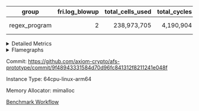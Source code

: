 | group | fri.log_blowup | total_cells_used | total_cycles | total_proof_time_ms |
| --- | --- | --- | --- | --- |
| regex_program | <div style='text-align: right'>2</div>  | <div style='text-align: right'>238,973,705</div>  | <div style='text-align: right'>4,190,904</div>  | <span style="color: red">(+474.0 [+1.7%])</span> <div style='text-align: right'>27,693.0</div>  |


<details>
<summary>Detailed Metrics</summary>

| group | commit_exe_time_ms | execute_and_trace_gen_time_ms | execute_time_ms | fri.log_blowup | keygen_time_ms | num_segments | total_cells_used | total_cycles | total_proof_time_ms |
| --- | --- | --- | --- | --- | --- | --- | --- | --- | --- |
| regex_program | <span style="color: red">(+2.0 [+5.4%])</span> <div style='text-align: right'>39.0</div>  | <span style="color: red">(+1.0 [+0.0%])</span> <div style='text-align: right'>7,637.0</div>  | <span style="color: green">(-32.0 [-0.7%])</span> <div style='text-align: right'>4,819.0</div>  | <div style='text-align: right'>2</div>  | <span style="color: red">(+4.0 [+1.7%])</span> <div style='text-align: right'>237.0</div>  | <div style='text-align: right'>1</div>  | <div style='text-align: right'>238,973,705</div>  | <div style='text-align: right'>4,190,904</div>  | <span style="color: red">(+474.0 [+1.7%])</span> <div style='text-align: right'>27,693.0</div>  |

| group | air_name | constraints | interactions | quotient_deg |
| --- | --- | --- | --- | --- |
| regex_program | ProgramAir | <div style='text-align: right'>4</div>  | <div style='text-align: right'>1</div>  | <div style='text-align: right'>1</div>  |
| regex_program | VmConnectorAir | <div style='text-align: right'>9</div>  | <div style='text-align: right'>3</div>  | <div style='text-align: right'>2</div>  |
| regex_program | PersistentBoundaryAir<8> | <div style='text-align: right'>6</div>  | <div style='text-align: right'>3</div>  | <div style='text-align: right'>2</div>  |
| regex_program | MemoryMerkleAir<8> | <div style='text-align: right'>40</div>  | <div style='text-align: right'>4</div>  | <div style='text-align: right'>2</div>  |
| regex_program | AccessAdapterAir<2> | <div style='text-align: right'>14</div>  | <div style='text-align: right'>5</div>  | <div style='text-align: right'>2</div>  |
| regex_program | AccessAdapterAir<4> | <div style='text-align: right'>14</div>  | <div style='text-align: right'>5</div>  | <div style='text-align: right'>2</div>  |
| regex_program | AccessAdapterAir<8> | <div style='text-align: right'>14</div>  | <div style='text-align: right'>5</div>  | <div style='text-align: right'>2</div>  |
| regex_program | AccessAdapterAir<16> | <div style='text-align: right'>14</div>  | <div style='text-align: right'>5</div>  | <div style='text-align: right'>2</div>  |
| regex_program | AccessAdapterAir<32> | <div style='text-align: right'>14</div>  | <div style='text-align: right'>5</div>  | <div style='text-align: right'>2</div>  |
| regex_program | AccessAdapterAir<64> | <div style='text-align: right'>14</div>  | <div style='text-align: right'>5</div>  | <div style='text-align: right'>2</div>  |
| regex_program | KeccakVmAir | <div style='text-align: right'>4,571</div>  | <div style='text-align: right'>321</div>  | <div style='text-align: right'>2</div>  |
| regex_program | VmAirWrapper<Rv32HintStoreAdapterAir, Rv32HintStoreCoreAir> | <div style='text-align: right'>17</div>  | <div style='text-align: right'>15</div>  | <div style='text-align: right'>2</div>  |
| regex_program | VmAirWrapper<Rv32MultAdapterAir, DivRemCoreAir<4, 8> | <div style='text-align: right'>88</div>  | <div style='text-align: right'>25</div>  | <div style='text-align: right'>2</div>  |
| regex_program | VmAirWrapper<Rv32MultAdapterAir, MulHCoreAir<4, 8> | <div style='text-align: right'>38</div>  | <div style='text-align: right'>24</div>  | <div style='text-align: right'>2</div>  |
| regex_program | VmAirWrapper<Rv32MultAdapterAir, MultiplicationCoreAir<4, 8> | <div style='text-align: right'>26</div>  | <div style='text-align: right'>19</div>  | <div style='text-align: right'>2</div>  |
| regex_program | RangeTupleCheckerAir<2> | <div style='text-align: right'>4</div>  | <div style='text-align: right'>1</div>  | <div style='text-align: right'>1</div>  |
| regex_program | VmAirWrapper<Rv32RdWriteAdapterAir, Rv32AuipcCoreAir> | <div style='text-align: right'>15</div>  | <div style='text-align: right'>11</div>  | <div style='text-align: right'>2</div>  |
| regex_program | VmAirWrapper<Rv32JalrAdapterAir, Rv32JalrCoreAir> | <div style='text-align: right'>20</div>  | <div style='text-align: right'>16</div>  | <div style='text-align: right'>2</div>  |
| regex_program | VmAirWrapper<Rv32CondRdWriteAdapterAir, Rv32JalLuiCoreAir> | <div style='text-align: right'>22</div>  | <div style='text-align: right'>10</div>  | <div style='text-align: right'>2</div>  |
| regex_program | VmAirWrapper<Rv32BranchAdapterAir, BranchLessThanCoreAir<4, 8> | <div style='text-align: right'>41</div>  | <div style='text-align: right'>13</div>  | <div style='text-align: right'>2</div>  |
| regex_program | VmAirWrapper<Rv32BranchAdapterAir, BranchEqualCoreAir<4> | <div style='text-align: right'>25</div>  | <div style='text-align: right'>11</div>  | <div style='text-align: right'>2</div>  |
| regex_program | VmAirWrapper<Rv32LoadStoreAdapterAir, LoadSignExtendCoreAir<4, 8> | <div style='text-align: right'>33</div>  | <div style='text-align: right'>18</div>  | <div style='text-align: right'>2</div>  |
| regex_program | VmAirWrapper<Rv32LoadStoreAdapterAir, LoadStoreCoreAir<4> | <div style='text-align: right'>38</div>  | <div style='text-align: right'>17</div>  | <div style='text-align: right'>2</div>  |
| regex_program | VmAirWrapper<Rv32BaseAluAdapterAir, ShiftCoreAir<4, 8> | <div style='text-align: right'>90</div>  | <div style='text-align: right'>23</div>  | <div style='text-align: right'>2</div>  |
| regex_program | VmAirWrapper<Rv32BaseAluAdapterAir, LessThanCoreAir<4, 8> | <div style='text-align: right'>39</div>  | <div style='text-align: right'>17</div>  | <div style='text-align: right'>2</div>  |
| regex_program | VmAirWrapper<Rv32BaseAluAdapterAir, BaseAluCoreAir<4, 8> | <div style='text-align: right'>43</div>  | <div style='text-align: right'>19</div>  | <div style='text-align: right'>2</div>  |
| regex_program | BitwiseOperationLookupAir<8> | <div style='text-align: right'>4</div>  | <div style='text-align: right'>2</div>  | <div style='text-align: right'>2</div>  |
| regex_program | PhantomAir | <div style='text-align: right'>5</div>  | <div style='text-align: right'>3</div>  | <div style='text-align: right'>2</div>  |
| regex_program | Poseidon2VmAir<BabyBearParameters> | <div style='text-align: right'>525</div>  | <div style='text-align: right'>32</div>  | <div style='text-align: right'>2</div>  |
| regex_program | VariableRangeCheckerAir | <div style='text-align: right'>4</div>  | <div style='text-align: right'>1</div>  | <div style='text-align: right'>1</div>  |

| group | chip_name | rows_used |
| --- | --- | --- |
| regex_program | ProgramChip | <div style='text-align: right'>89,890</div>  |
| regex_program | VmConnectorAir | <div style='text-align: right'>2</div>  |
| regex_program | Boundary | <div style='text-align: right'>69,272</div>  |
| regex_program | Merkle | <div style='text-align: right'>70,532</div>  |
| regex_program | AccessAdapter<2> | <div style='text-align: right'>42</div>  |
| regex_program | AccessAdapter<4> | <div style='text-align: right'>22</div>  |
| regex_program | AccessAdapter<8> | <div style='text-align: right'>69,272</div>  |
| regex_program | KeccakVmAir | <div style='text-align: right'>24</div>  |
| regex_program | <Rv32HintStoreAdapterAir,Rv32HintStoreCoreAir> | <div style='text-align: right'>12,767</div>  |
| regex_program | <Rv32MultAdapterAir,DivRemCoreAir<4, 8>> | <div style='text-align: right'>114</div>  |
| regex_program | <Rv32MultAdapterAir,MulHCoreAir<4, 8>> | <div style='text-align: right'>244</div>  |
| regex_program | <Rv32MultAdapterAir,MultiplicationCoreAir<4, 8>> | <div style='text-align: right'>52,087</div>  |
| regex_program | RangeTupleCheckerAir<2> | <div style='text-align: right'>524,288</div>  |
| regex_program | <Rv32RdWriteAdapterAir,Rv32AuipcCoreAir> | <div style='text-align: right'>39,557</div>  |
| regex_program | <Rv32JalrAdapterAir,Rv32JalrCoreAir> | <div style='text-align: right'>130,444</div>  |
| regex_program | <Rv32CondRdWriteAdapterAir,Rv32JalLuiCoreAir> | <div style='text-align: right'>106,072</div>  |
| regex_program | <Rv32BranchAdapterAir,BranchLessThanCoreAir<4, 8>> | <div style='text-align: right'>198,078</div>  |
| regex_program | <Rv32BranchAdapterAir,BranchEqualCoreAir<4>> | <div style='text-align: right'>282,074</div>  |
| regex_program | <Rv32LoadStoreAdapterAir,LoadSignExtendCoreAir<4, 8>> | <div style='text-align: right'>687</div>  |
| regex_program | <Rv32LoadStoreAdapterAir,LoadStoreCoreAir<4>> | <div style='text-align: right'>1,961,387</div>  |
| regex_program | <Rv32BaseAluAdapterAir,ShiftCoreAir<4, 8>> | <div style='text-align: right'>218,625</div>  |
| regex_program | <Rv32BaseAluAdapterAir,LessThanCoreAir<4, 8>> | <div style='text-align: right'>38,005</div>  |
| regex_program | <Rv32BaseAluAdapterAir,BaseAluCoreAir<4, 8>> | <div style='text-align: right'>1,150,473</div>  |
| regex_program | BitwiseOperationLookupAir<8> | <div style='text-align: right'>65,536</div>  |
| regex_program | PhantomAir | <div style='text-align: right'>289</div>  |
| regex_program | Poseidon2VmAir<BabyBearParameters> | <div style='text-align: right'>139,804</div>  |
| regex_program | VariableRangeCheckerAir | <div style='text-align: right'>262,144</div>  |

| group | dsl_ir | opcode | frequency |
| --- | --- | --- | --- |
| regex_program |  | ADD | <div style='text-align: right'>1,008,001</div>  |
| regex_program |  | AND | <div style='text-align: right'>66,789</div>  |
| regex_program |  | AUIPC | <div style='text-align: right'>39,557</div>  |
| regex_program |  | BEQ | <div style='text-align: right'>178,501</div>  |
| regex_program |  | BGE | <div style='text-align: right'>294</div>  |
| regex_program |  | BGEU | <div style='text-align: right'>121,597</div>  |
| regex_program |  | BLT | <div style='text-align: right'>5,141</div>  |
| regex_program |  | BLTU | <div style='text-align: right'>71,046</div>  |
| regex_program |  | BNE | <div style='text-align: right'>103,573</div>  |
| regex_program |  | DIVU | <div style='text-align: right'>114</div>  |
| regex_program |  | HINT_STOREW | <div style='text-align: right'>12,767</div>  |
| regex_program |  | JAL | <div style='text-align: right'>61,576</div>  |
| regex_program |  | JALR | <div style='text-align: right'>130,444</div>  |
| regex_program |  | KECCAK256 | <div style='text-align: right'>1</div>  |
| regex_program |  | LOADB | <div style='text-align: right'>679</div>  |
| regex_program |  | LOADBU | <div style='text-align: right'>27,294</div>  |
| regex_program |  | LOADH | <div style='text-align: right'>8</div>  |
| regex_program |  | LOADHU | <div style='text-align: right'>95</div>  |
| regex_program |  | LOADW | <div style='text-align: right'>1,142,838</div>  |
| regex_program |  | LUI | <div style='text-align: right'>44,496</div>  |
| regex_program |  | MUL | <div style='text-align: right'>52,087</div>  |
| regex_program |  | MULHU | <div style='text-align: right'>244</div>  |
| regex_program |  | OR | <div style='text-align: right'>23,536</div>  |
| regex_program |  | PHANTOM | <div style='text-align: right'>289</div>  |
| regex_program |  | SLL | <div style='text-align: right'>213,542</div>  |
| regex_program |  | SLT | <div style='text-align: right'>5</div>  |
| regex_program |  | SLTU | <div style='text-align: right'>38,000</div>  |
| regex_program |  | SRA | <div style='text-align: right'>1</div>  |
| regex_program |  | SRL | <div style='text-align: right'>5,082</div>  |
| regex_program |  | STOREB | <div style='text-align: right'>12,721</div>  |
| regex_program |  | STOREH | <div style='text-align: right'>10,074</div>  |
| regex_program |  | STOREW | <div style='text-align: right'>768,365</div>  |
| regex_program |  | SUB | <div style='text-align: right'>42,583</div>  |
| regex_program |  | XOR | <div style='text-align: right'>9,564</div>  |

| group | air_name | dsl_ir | opcode | cells_used |
| --- | --- | --- | --- | --- |
| regex_program | <Rv32BaseAluAdapterAir,BaseAluCoreAir<4, 8>> |  | ADD | <div style='text-align: right'>36,288,036</div>  |
| regex_program | AccessAdapter<8> |  | ADD | <div style='text-align: right'>102</div>  |
| regex_program | Boundary |  | ADD | <div style='text-align: right'>240</div>  |
| regex_program | Merkle |  | ADD | <div style='text-align: right'>128</div>  |
| regex_program | <Rv32BaseAluAdapterAir,BaseAluCoreAir<4, 8>> |  | AND | <div style='text-align: right'>2,404,404</div>  |
| regex_program | <Rv32RdWriteAdapterAir,Rv32AuipcCoreAir> |  | AUIPC | <div style='text-align: right'>830,697</div>  |
| regex_program | AccessAdapter<8> |  | AUIPC | <div style='text-align: right'>34</div>  |
| regex_program | Boundary |  | AUIPC | <div style='text-align: right'>80</div>  |
| regex_program | Merkle |  | AUIPC | <div style='text-align: right'>3,456</div>  |
| regex_program | <Rv32BranchAdapterAir,BranchEqualCoreAir<4>> |  | BEQ | <div style='text-align: right'>4,641,026</div>  |
| regex_program | <Rv32BranchAdapterAir,BranchLessThanCoreAir<4, 8>> |  | BGE | <div style='text-align: right'>9,408</div>  |
| regex_program | <Rv32BranchAdapterAir,BranchLessThanCoreAir<4, 8>> |  | BGEU | <div style='text-align: right'>3,891,104</div>  |
| regex_program | <Rv32BranchAdapterAir,BranchLessThanCoreAir<4, 8>> |  | BLT | <div style='text-align: right'>164,512</div>  |
| regex_program | <Rv32BranchAdapterAir,BranchLessThanCoreAir<4, 8>> |  | BLTU | <div style='text-align: right'>2,273,472</div>  |
| regex_program | <Rv32BranchAdapterAir,BranchEqualCoreAir<4>> |  | BNE | <div style='text-align: right'>2,692,898</div>  |
| regex_program | <Rv32MultAdapterAir,DivRemCoreAir<4, 8>> |  | DIVU | <div style='text-align: right'>6,498</div>  |
| regex_program | <Rv32HintStoreAdapterAir,Rv32HintStoreCoreAir> |  | HINT_STOREW | <div style='text-align: right'>331,942</div>  |
| regex_program | AccessAdapter<8> |  | HINT_STOREW | <div style='text-align: right'>108,511</div>  |
| regex_program | Boundary |  | HINT_STOREW | <div style='text-align: right'>255,320</div>  |
| regex_program | Merkle |  | HINT_STOREW | <div style='text-align: right'>408,576</div>  |
| regex_program | <Rv32CondRdWriteAdapterAir,Rv32JalLuiCoreAir> |  | JAL | <div style='text-align: right'>1,108,368</div>  |
| regex_program | <Rv32JalrAdapterAir,Rv32JalrCoreAir> |  | JALR | <div style='text-align: right'>3,652,432</div>  |
| regex_program | AccessAdapter<2> |  | KECCAK256 | <div style='text-align: right'>231</div>  |
| regex_program | AccessAdapter<4> |  | KECCAK256 | <div style='text-align: right'>143</div>  |
| regex_program | KeccakVmAir |  | KECCAK256 | <div style='text-align: right'>75,936</div>  |
| regex_program | <Rv32LoadStoreAdapterAir,LoadSignExtendCoreAir<4, 8>> |  | LOADB | <div style='text-align: right'>23,765</div>  |
| regex_program | <Rv32LoadStoreAdapterAir,LoadStoreCoreAir<4>> |  | LOADBU | <div style='text-align: right'>1,091,760</div>  |
| regex_program | AccessAdapter<8> |  | LOADBU | <div style='text-align: right'>170</div>  |
| regex_program | Boundary |  | LOADBU | <div style='text-align: right'>400</div>  |
| regex_program | Merkle |  | LOADBU | <div style='text-align: right'>2,688</div>  |
| regex_program | <Rv32LoadStoreAdapterAir,LoadSignExtendCoreAir<4, 8>> |  | LOADH | <div style='text-align: right'>280</div>  |
| regex_program | <Rv32LoadStoreAdapterAir,LoadStoreCoreAir<4>> |  | LOADHU | <div style='text-align: right'>3,800</div>  |
| regex_program | <Rv32LoadStoreAdapterAir,LoadStoreCoreAir<4>> |  | LOADW | <div style='text-align: right'>45,713,520</div>  |
| regex_program | AccessAdapter<8> |  | LOADW | <div style='text-align: right'>3,060</div>  |
| regex_program | Boundary |  | LOADW | <div style='text-align: right'>7,200</div>  |
| regex_program | Merkle |  | LOADW | <div style='text-align: right'>26,432</div>  |
| regex_program | <Rv32CondRdWriteAdapterAir,Rv32JalLuiCoreAir> |  | LUI | <div style='text-align: right'>800,928</div>  |
| regex_program | AccessAdapter<8> |  | LUI | <div style='text-align: right'>17</div>  |
| regex_program | Boundary |  | LUI | <div style='text-align: right'>40</div>  |
| regex_program | Merkle |  | LUI | <div style='text-align: right'>64</div>  |
| regex_program | <Rv32MultAdapterAir,MultiplicationCoreAir<4, 8>> |  | MUL | <div style='text-align: right'>1,614,697</div>  |
| regex_program | <Rv32MultAdapterAir,MulHCoreAir<4, 8>> |  | MULHU | <div style='text-align: right'>9,516</div>  |
| regex_program | <Rv32BaseAluAdapterAir,BaseAluCoreAir<4, 8>> |  | OR | <div style='text-align: right'>847,296</div>  |
| regex_program | PhantomAir |  | PHANTOM | <div style='text-align: right'>1,734</div>  |
| regex_program | <Rv32BaseAluAdapterAir,ShiftCoreAir<4, 8>> |  | SLL | <div style='text-align: right'>11,317,726</div>  |
| regex_program | <Rv32BaseAluAdapterAir,LessThanCoreAir<4, 8>> |  | SLT | <div style='text-align: right'>185</div>  |
| regex_program | <Rv32BaseAluAdapterAir,LessThanCoreAir<4, 8>> |  | SLTU | <div style='text-align: right'>1,406,000</div>  |
| regex_program | AccessAdapter<8> |  | SLTU | <div style='text-align: right'>17</div>  |
| regex_program | Boundary |  | SLTU | <div style='text-align: right'>40</div>  |
| regex_program | <Rv32BaseAluAdapterAir,ShiftCoreAir<4, 8>> |  | SRA | <div style='text-align: right'>53</div>  |
| regex_program | <Rv32BaseAluAdapterAir,ShiftCoreAir<4, 8>> |  | SRL | <div style='text-align: right'>269,346</div>  |
| regex_program | <Rv32LoadStoreAdapterAir,LoadStoreCoreAir<4>> |  | STOREB | <div style='text-align: right'>508,840</div>  |
| regex_program | AccessAdapter<8> |  | STOREB | <div style='text-align: right'>2,159</div>  |
| regex_program | Boundary |  | STOREB | <div style='text-align: right'>5,080</div>  |
| regex_program | Merkle |  | STOREB | <div style='text-align: right'>10,496</div>  |
| regex_program | <Rv32LoadStoreAdapterAir,LoadStoreCoreAir<4>> |  | STOREH | <div style='text-align: right'>402,960</div>  |
| regex_program | AccessAdapter<8> |  | STOREH | <div style='text-align: right'>85,255</div>  |
| regex_program | Boundary |  | STOREH | <div style='text-align: right'>200,600</div>  |
| regex_program | Merkle |  | STOREH | <div style='text-align: right'>321,792</div>  |
| regex_program | <Rv32LoadStoreAdapterAir,LoadStoreCoreAir<4>> |  | STOREW | <div style='text-align: right'>30,734,600</div>  |
| regex_program | AccessAdapter<8> |  | STOREW | <div style='text-align: right'>389,487</div>  |
| regex_program | Boundary |  | STOREW | <div style='text-align: right'>916,440</div>  |
| regex_program | Merkle |  | STOREW | <div style='text-align: right'>1,483,328</div>  |
| regex_program | <Rv32BaseAluAdapterAir,BaseAluCoreAir<4, 8>> |  | SUB | <div style='text-align: right'>1,532,988</div>  |
| regex_program | <Rv32BaseAluAdapterAir,BaseAluCoreAir<4, 8>> |  | XOR | <div style='text-align: right'>344,304</div>  |

| group | air_name | segment | cells | main_cols | perm_cols | prep_cols | rows |
| --- | --- | --- | --- | --- | --- | --- | --- |
| regex_program | ProgramAir | 0 | <div style='text-align: right'>2,359,296</div>  | <div style='text-align: right'>10</div>  | <div style='text-align: right'>8</div>  |  | <div style='text-align: right'>131,072</div>  |
| regex_program | VmConnectorAir | 0 | <div style='text-align: right'>32</div>  | <div style='text-align: right'>4</div>  | <div style='text-align: right'>12</div>  | <div style='text-align: right'>1</div>  | <div style='text-align: right'>2</div>  |
| regex_program | PersistentBoundaryAir<8> | 0 | <div style='text-align: right'>4,194,304</div>  | <div style='text-align: right'>20</div>  | <div style='text-align: right'>12</div>  |  | <div style='text-align: right'>131,072</div>  |
| regex_program | MemoryMerkleAir<8> | 0 | <div style='text-align: right'>6,815,744</div>  | <div style='text-align: right'>32</div>  | <div style='text-align: right'>20</div>  |  | <div style='text-align: right'>131,072</div>  |
| regex_program | AccessAdapterAir<2> | 0 | <div style='text-align: right'>2,240</div>  | <div style='text-align: right'>11</div>  | <div style='text-align: right'>24</div>  |  | <div style='text-align: right'>64</div>  |
| regex_program | AccessAdapterAir<4> | 0 | <div style='text-align: right'>1,184</div>  | <div style='text-align: right'>13</div>  | <div style='text-align: right'>24</div>  |  | <div style='text-align: right'>32</div>  |
| regex_program | AccessAdapterAir<8> | 0 | <div style='text-align: right'>5,373,952</div>  | <div style='text-align: right'>17</div>  | <div style='text-align: right'>24</div>  |  | <div style='text-align: right'>131,072</div>  |
| regex_program | KeccakVmAir | 0 | <div style='text-align: right'>142,464</div>  | <div style='text-align: right'>3,164</div>  | <div style='text-align: right'>1,288</div>  |  | <div style='text-align: right'>32</div>  |
| regex_program | VmAirWrapper<Rv32HintStoreAdapterAir, Rv32HintStoreCoreAir> | 0 | <div style='text-align: right'>1,015,808</div>  | <div style='text-align: right'>26</div>  | <div style='text-align: right'>36</div>  |  | <div style='text-align: right'>16,384</div>  |
| regex_program | VmAirWrapper<Rv32MultAdapterAir, DivRemCoreAir<4, 8> | 0 | <div style='text-align: right'>20,608</div>  | <div style='text-align: right'>57</div>  | <div style='text-align: right'>104</div>  |  | <div style='text-align: right'>128</div>  |
| regex_program | VmAirWrapper<Rv32MultAdapterAir, MulHCoreAir<4, 8> | 0 | <div style='text-align: right'>35,584</div>  | <div style='text-align: right'>39</div>  | <div style='text-align: right'>100</div>  |  | <div style='text-align: right'>256</div>  |
| regex_program | VmAirWrapper<Rv32MultAdapterAir, MultiplicationCoreAir<4, 8> | 0 | <div style='text-align: right'>7,274,496</div>  | <div style='text-align: right'>31</div>  | <div style='text-align: right'>80</div>  |  | <div style='text-align: right'>65,536</div>  |
| regex_program | RangeTupleCheckerAir<2> | 0 | <div style='text-align: right'>4,718,592</div>  | <div style='text-align: right'>1</div>  | <div style='text-align: right'>8</div>  | <div style='text-align: right'>2</div>  | <div style='text-align: right'>524,288</div>  |
| regex_program | VmAirWrapper<Rv32RdWriteAdapterAir, Rv32AuipcCoreAir> | 0 | <div style='text-align: right'>3,211,264</div>  | <div style='text-align: right'>21</div>  | <div style='text-align: right'>28</div>  |  | <div style='text-align: right'>65,536</div>  |
| regex_program | VmAirWrapper<Rv32JalrAdapterAir, Rv32JalrCoreAir> | 0 | <div style='text-align: right'>8,388,608</div>  | <div style='text-align: right'>28</div>  | <div style='text-align: right'>36</div>  |  | <div style='text-align: right'>131,072</div>  |
| regex_program | VmAirWrapper<Rv32CondRdWriteAdapterAir, Rv32JalLuiCoreAir> | 0 | <div style='text-align: right'>8,126,464</div>  | <div style='text-align: right'>18</div>  | <div style='text-align: right'>44</div>  |  | <div style='text-align: right'>131,072</div>  |
| regex_program | VmAirWrapper<Rv32BranchAdapterAir, BranchLessThanCoreAir<4, 8> | 0 | <div style='text-align: right'>23,068,672</div>  | <div style='text-align: right'>32</div>  | <div style='text-align: right'>56</div>  |  | <div style='text-align: right'>262,144</div>  |
| regex_program | VmAirWrapper<Rv32BranchAdapterAir, BranchEqualCoreAir<4> | 0 | <div style='text-align: right'>38,797,312</div>  | <div style='text-align: right'>26</div>  | <div style='text-align: right'>48</div>  |  | <div style='text-align: right'>524,288</div>  |
| regex_program | VmAirWrapper<Rv32LoadStoreAdapterAir, LoadSignExtendCoreAir<4, 8> | 0 | <div style='text-align: right'>113,664</div>  | <div style='text-align: right'>35</div>  | <div style='text-align: right'>76</div>  |  | <div style='text-align: right'>1,024</div>  |
| regex_program | VmAirWrapper<Rv32LoadStoreAdapterAir, LoadStoreCoreAir<4> | 0 | <div style='text-align: right'>234,881,024</div>  | <div style='text-align: right'>40</div>  | <div style='text-align: right'>72</div>  |  | <div style='text-align: right'>2,097,152</div>  |
| regex_program | VmAirWrapper<Rv32BaseAluAdapterAir, ShiftCoreAir<4, 8> | 0 | <div style='text-align: right'>27,525,120</div>  | <div style='text-align: right'>53</div>  | <div style='text-align: right'>52</div>  |  | <div style='text-align: right'>262,144</div>  |
| regex_program | VmAirWrapper<Rv32BaseAluAdapterAir, LessThanCoreAir<4, 8> | 0 | <div style='text-align: right'>5,046,272</div>  | <div style='text-align: right'>37</div>  | <div style='text-align: right'>40</div>  |  | <div style='text-align: right'>65,536</div>  |
| regex_program | VmAirWrapper<Rv32BaseAluAdapterAir, BaseAluCoreAir<4, 8> | 0 | <div style='text-align: right'>243,269,632</div>  | <div style='text-align: right'>36</div>  | <div style='text-align: right'>80</div>  |  | <div style='text-align: right'>2,097,152</div>  |
| regex_program | BitwiseOperationLookupAir<8> | 0 | <div style='text-align: right'>655,360</div>  | <div style='text-align: right'>2</div>  | <div style='text-align: right'>8</div>  | <div style='text-align: right'>3</div>  | <div style='text-align: right'>65,536</div>  |
| regex_program | PhantomAir | 0 | <div style='text-align: right'>9,216</div>  | <div style='text-align: right'>6</div>  | <div style='text-align: right'>12</div>  |  | <div style='text-align: right'>512</div>  |
| regex_program | Poseidon2VmAir<BabyBearParameters> | 0 | <div style='text-align: right'>164,364,288</div>  | <div style='text-align: right'>559</div>  | <div style='text-align: right'>68</div>  |  | <div style='text-align: right'>262,144</div>  |
| regex_program | VariableRangeCheckerAir | 0 | <div style='text-align: right'>2,359,296</div>  | <div style='text-align: right'>1</div>  | <div style='text-align: right'>8</div>  | <div style='text-align: right'>2</div>  | <div style='text-align: right'>262,144</div>  |

| group | segment | execute_and_trace_gen_time_ms | stark_prove_excluding_trace_time_ms | total_cells |
| --- | --- | --- | --- | --- |
| regex_program | 0 | <span style="color: green">(-5.0 [-0.2%])</span> <div style='text-align: right'>2,694.0</div>  | <span style="color: red">(+478.0 [+2.8%])</span> <div style='text-align: right'>17,362.0</div>  | <div style='text-align: right'>791,770,496</div>  |

</details>



<details>
<summary>Flamegraphs</summary>

[![](https://axiom-public-data-sandbox-us-east-1.s3.us-east-1.amazonaws.com/benchmark/github/flamegraphs/9f48943331584d70d96fc841312f8211241e048f/regex-2-2-64cpu-linux-arm64-mimalloc-regex_program.dsl_ir.opcode.air_name.cells_used.reverse.svg)](https://axiom-public-data-sandbox-us-east-1.s3.us-east-1.amazonaws.com/benchmark/github/flamegraphs/9f48943331584d70d96fc841312f8211241e048f/regex-2-2-64cpu-linux-arm64-mimalloc-regex_program.dsl_ir.opcode.air_name.cells_used.reverse.svg)
[![](https://axiom-public-data-sandbox-us-east-1.s3.us-east-1.amazonaws.com/benchmark/github/flamegraphs/9f48943331584d70d96fc841312f8211241e048f/regex-2-2-64cpu-linux-arm64-mimalloc-regex_program.dsl_ir.opcode.air_name.cells_used.svg)](https://axiom-public-data-sandbox-us-east-1.s3.us-east-1.amazonaws.com/benchmark/github/flamegraphs/9f48943331584d70d96fc841312f8211241e048f/regex-2-2-64cpu-linux-arm64-mimalloc-regex_program.dsl_ir.opcode.air_name.cells_used.svg)
[![](https://axiom-public-data-sandbox-us-east-1.s3.us-east-1.amazonaws.com/benchmark/github/flamegraphs/9f48943331584d70d96fc841312f8211241e048f/regex-2-2-64cpu-linux-arm64-mimalloc-regex_program.dsl_ir.opcode.frequency.reverse.svg)](https://axiom-public-data-sandbox-us-east-1.s3.us-east-1.amazonaws.com/benchmark/github/flamegraphs/9f48943331584d70d96fc841312f8211241e048f/regex-2-2-64cpu-linux-arm64-mimalloc-regex_program.dsl_ir.opcode.frequency.reverse.svg)
[![](https://axiom-public-data-sandbox-us-east-1.s3.us-east-1.amazonaws.com/benchmark/github/flamegraphs/9f48943331584d70d96fc841312f8211241e048f/regex-2-2-64cpu-linux-arm64-mimalloc-regex_program.dsl_ir.opcode.frequency.svg)](https://axiom-public-data-sandbox-us-east-1.s3.us-east-1.amazonaws.com/benchmark/github/flamegraphs/9f48943331584d70d96fc841312f8211241e048f/regex-2-2-64cpu-linux-arm64-mimalloc-regex_program.dsl_ir.opcode.frequency.svg)

</details>

Commit: https://github.com/axiom-crypto/afs-prototype/commit/9f48943331584d70d96fc841312f8211241e048f

Instance Type: 64cpu-linux-arm64

Memory Allocator: mimalloc

[Benchmark Workflow](https://github.com/axiom-crypto/afs-prototype/actions/runs/12185759592)
